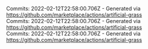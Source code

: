 Commits: 2022-02-12T22:58:00.706Z - Generated via https://github.com/marketplace/actions/artificial-grass
<br>
Commits: 2022-02-12T22:58:00.706Z - Generated via https://github.com/marketplace/actions/artificial-grass
<br>
Commits: 2022-02-12T22:58:00.706Z - Generated via https://github.com/marketplace/actions/artificial-grass
<br>
